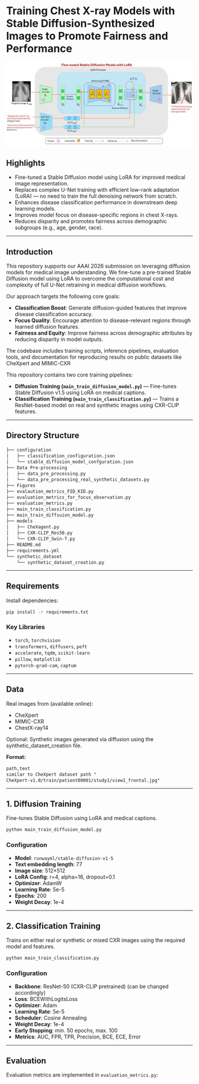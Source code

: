 #  Training Chest X-ray Models with Stable Diffusion-Synthesized Images to Promote Fairness and Performance

<p align="center">
  <img src="Figures/StabbleDiffusionwithLoRA.png" alt="Proposed Methodology" width="700"/>
</p>

## Highlights

- Fine-tuned a Stable Diffusion model using LoRA for improved medical image representation.
- Replaces complex U-Net training with efficient low-rank adaptation (LoRA) — no need to train the full denoising network from scratch.
- Enhances disease classification performance in downstream deep learning models.
- Improves model focus on disease-specific regions in chest X-rays.
- Reduces disparity and promotes fairness across demographic subgroups (e.g., age, gender, race).

---

## Introduction

This repository supports our AAAI 2026 submission on leveraging diffusion models for medical image understanding. We fine-tune a pre-trained Stable Diffusion model using LoRA to overcome the computational cost and complexity of full U-Net retraining in medical diffusion workflows. 

Our approach targets the following core goals:

- **Classification Boost**: Generate diffusion-guided features that improve disease classification accuracy.
- **Focus Quality**: Encourage attention to disease-relevant regions through learned diffusion features.
- **Fairness and Equity**: Improve fairness across demographic attributes by reducing disparity in model outputs.

The codebase includes training scripts, inference pipelines, evaluation tools, and documentation for reproducing results on public datasets like CheXpert and MIMIC-CXR



This repository contains two core training pipelines:

- **Diffusion Training (`main_train_diffusion_model.py`)** — Fine-tunes Stable Diffusion v1.5 using LoRA on medical captions.
- **Classification Training (`main_train_classification.py`)** — Trains a ResNet-based model on real and synthetic images using CXR-CLIP features.

---

## Directory Structure

```
├── configuration
│   ├── classification_configuration.json
│   └── stable_diffusion_model_confguration.json
├── Data Pre-processing
│   ├── data_pre_processing.py
│   └── data_pre_processing_real_synthetic_datasets.py
├── Figures
├── evalaution_metrics_FID_KID.py
├── evaluation_metrics_for_focus_observation.py
├── evaluation_metrics.py
├── main_train_classification.py
├── main_train_diffsuion_model.py
├── models
│   ├── CheXagent.py
│   ├── CXR-CLIP_Res50.py
│   └── CXR-CLIP_Swin-T.py
├── README.md
├── requirements.yml
└── synthetic_dataset
    └── synthetic_dataset_creation.py
```

---

## Requirements

Install dependencies:

```bash
pip install -r requirements.txt
```

### Key Libraries

- `torch`, `torchvision`  
- `transformers`, `diffusers`, `peft`  
- `accelerate`, `tqdm`, `scikit-learn`  
- `pillow`, `matplotlib`  
- `pytorch-grad-cam`, `captum`  

---

## Data

Real images from (available online):
- CheXpert
- MIMIC-CXR
- ChestX-ray14

Optional: Synthetic images generated via diffusion using the synthetic_dataset_creation file.

**Format:**

```
path,text
similar to CheXpert dataset path "
CheXpert-v1.0/train/patient00001/study1/view1_frontal.jpg"
```

---

## 1. Diffusion Training

Fine-tunes Stable Diffusion using LoRA and medical captions.

```bash
python main_train_diffusion_model.py
```

### Configuration

- **Model**: `runwayml/stable-diffusion-v1-5`
- **Text embedding length**: 77
- **Image size**: 512×512
- **LoRA Config**: r=4, alpha=16, dropout=0.1
- **Optimizer**: AdamW
- **Learning Rate**: 5e-5
- **Epochs**: 200
- **Weight Decay**: 1e-4

---

## 2. Classification Training

Trains on either real or synthetic or mixed CXR images using the required model and features.

```bash
python main_train_classification.py
```

### Configuration

- **Backbone**: ResNet-50 (CXR-CLIP pretrained) (can be changed accordingly)
- **Loss**: BCEWithLogitsLoss
- **Optimizer**: Adam
- **Learning Rate**: 5e-5
- **Scheduler**: Cosine Annealing
- **Weight Decay**: 1e-4
- **Early Stopping**: min. 50 epochs, max. 100
- **Metrics**: AUC, FPR, TPR, Precision, BCE, ECE, Error

---

## Evaluation

Evaluation metrics are implemented in `evaluation_metrics.py`: